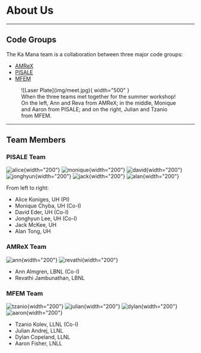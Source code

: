 # About Us
---
## Code Groups
The Ka Mana team is a collaboration between three major code groups:

* [AMReX](https://amrex-codes.github.io/amrex/)
* [PISALE](https://pisale.bitbucket.io/)
* [MFEM](https://mfem.org/)

<figure markdown="span">
  ![Laser Plate](img/meet.jpg){ width="500" }
  <figcaption>When the three teams met together for the summer workshop! On the left, Ann and Reva from AMReX; in the middle, Monique and Aaron from PISALE; and on the right, Julian and Tzanio from MFEM.</figcaption>
</figure>

---
## Team Members
### PISALE Team

![alice](img/people/Alice.jpg){width="200"}
![monique](img/people/chyba.jpg){width="200"}
![david](img/people/Dave.jpg){width="200"}
![jonghyun](img/people/LEE.jpg){width="200"}
![jack](img/people/Jack.jpg){width="200"}
![alan](img/people/alan-tong.jpg){width="200"}

From left to right:

* Alice Koniges, UH (PI)
* Monique Chyba, UH (Co-I)
* David Eder, UH (Co-I)
* Jonghyun Lee, UH (Co-I)
* Jack McKee, UH
* Alan Tong, UH

### AMReX Team

![ann](img/people/ann.jpg){width="200"}
![revathi](img/people/revathi.png){width="200"}

* Ann Almgren, LBNL (Co-I)
* Revathi Jambunathan, LBNL

### MFEM Team

![tzanio](img/people/tzanio.png){width="200"}
![julian](img/people/julian.png){width="200"}
![dylan](img/people/dylan.png){width="200"}
![aaron](img/people/aaron.png){width="200"}

* Tzanio Kolev, LLNL (Co-I)
* Julian Andrej, LLNL
* Dylan Copeland, LLNL
* Aaron Fisher, LNLL
